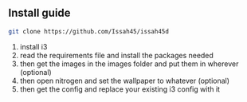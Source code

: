 
## Install guide

```bash
git clone https://github.com/Issah45/issah45d
```

1. install i3
2. read the requirements file and install the packages needed
3. then get the images in the images folder and put them in wherever (optional)
4. then open nitrogen and set the wallpaper to whatever (optional)
5. then get the config and replace your existing i3 config with it

